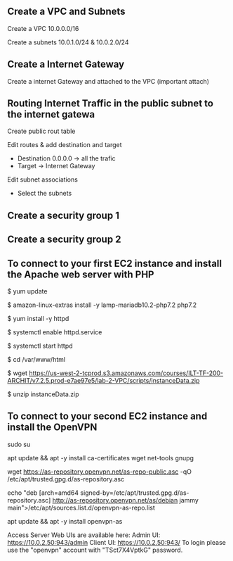## Create a VPC and Subnets

Create a VPC 10.0.0.0/16

Create a subnets 10.0.1.0/24 & 10.0.2.0/24

## Create a Internet Gateway

Create a internet Gateway and attached to the VPC (important attach)

## Routing Internet Traffic in the public subnet to the internet gatewa

Create public rout table

Edit routes & add destination and target
* Destination 0.0.0.0 -> all the trafic
* Target -> Internet Gateway

Edit subnet associations 
* Select the subnets

## Create a security group 1

## Create a security group 2



## To connect to your first EC2 instance and install the Apache web server with PHP

$ yum update

$ amazon-linux-extras install -y lamp-mariadb10.2-php7.2 php7.2

$ yum install -y httpd

$ systemctl enable httpd.service

$ systemctl start httpd

$ cd /var/www/html

$ wget  https://us-west-2-tcprod.s3.amazonaws.com/courses/ILT-TF-200-ARCHIT/v7.2.5.prod-e7ae97e5/lab-2-VPC/scripts/instanceData.zip

$ unzip instanceData.zip

## To connect to your second EC2 instance and install the OpenVPN

sudo su

apt update && apt -y install ca-certificates wget net-tools gnupg

wget https://as-repository.openvpn.net/as-repo-public.asc -qO /etc/apt/trusted.gpg.d/as-repository.asc

echo "deb [arch=amd64 signed-by=/etc/apt/trusted.gpg.d/as-repository.asc] http://as-repository.openvpn.net/as/debian jammy main">/etc/apt/sources.list.d/openvpn-as-repo.list

apt update && apt -y install openvpn-as

Access Server Web UIs are available here:
Admin  UI: https://10.0.2.50:943/admin
Client UI: https://10.0.2.50:943/
To login please use the "openvpn" account with "TSct7X4VptkG" password.

